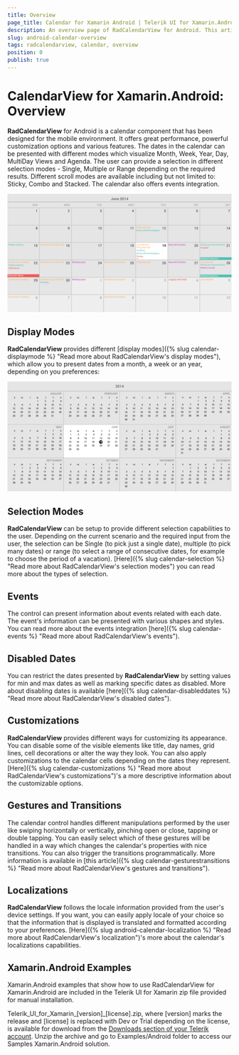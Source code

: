 ```yaml
---
title: Overview
page_title: Calendar for Xamarin Android | Telerik UI for Xamarin.Android Documentation
description: An overview page of RadCalendarView for Android. This article explains the most important things you need to know before using RadCalendarView.
slug: android-calendar-overview
tags: radcalendarview, calendar, overview
position: 0
publish: true
---
```


# CalendarView for Xamarin.Android: Overview

**RadCalendarView** for Android is a calendar component that has been designed for the mobile environment. It offers great performance, powerful customization options and various features.
The dates in the calendar can be presented with different modes which visualize Month, Week, Year, Day, MultiDay Views and Agenda. The user can provide a selection in different selection modes - Single, Multiple or Range depending on the required results.
Different scroll modes are available including but not limited to: Sticky, Combo and Stacked.
The calendar also offers events integration.

![TelerikUI-Calendar-Overview](images/calendar-overview-1.png "Calendar Overview.")

## Display Modes

**RadCalendarView** provides different [display modes]({% slug calendar-displaymode %} "Read more about RadCalendarView's display modes"), which allow you to present dates from a month, a week or an year, depending on you preferences:

![TelerikUI-Calendar-Year](images/calendar-overview-2.png "Calendar in Year mode.")

## Selection Modes

**RadCalendarView** can be setup to provide different selection capabilities to the user. Depending on the current scenario and the required input from the user, the selection can be Single (to pick just a single date),
multiple (to pick many dates) or range (to select a range of consecutive dates, for example to choose the period of a vacation). [Here]({% slug calendar-selection %} "Read more about RadCalendarView's selection modes")
you can read more about the types of selection.

## Events

The control can present information about events related with each date. The event's information can be presented with various shapes and styles. You can read more about the events integration
[here]({% slug calendar-events %} "Read more about RadCalendarView's events").

## Disabled Dates

You can restrict the dates presented by **RadCalendarView** by setting values for min and max dates as well as marking specific dates as disabled. More about disabling dates is available [here]({% slug calendar-disableddates %} "Read more about RadCalendarView's disabled dates").

## Customizations

**RadCalendarView** provides different ways for customizing its appearance. You can disable some of the visible elements like title, day names, grid lines, cell decorations or alter the way they look. You can also apply
customizations to the calendar cells depending on the dates they represent. [Here]({% slug calendar-customizations %} "Read more about RadCalendarView's customizations")'s a more descriptive information about the customizable options.

## Gestures and Transitions

The calendar control handles different manipulations performed by the user like swiping horizontally or vertically, pinching open or close, tapping or double tapping. You can easily select which of these gestures will
be handled in a way which changes the calendar's properties with nice transitions. You can also trigger the transitions programmatically. More information is available in
[this article]({% slug calendar-gesturestransitions %} "Read more about RadCalendarView's gestures and transitions").

## Localizations

**RadCalendarView** follows the locale information provided from the user's device settings. If you want, you can easily apply locale of your choice so that the information that is displayed is translated and formatted
according to your preferences. [Here]({% slug android-calendar-localization %} "Read more about RadCalendarView's localization")'s more about the calendar's localizations capabilities.

## Xamarin.Android Examples

Xamarin.Android examples that show how to use RadCalendarView for Xamarin.Android are included in the Telerik UI for Xamarin zip file provided for manual installation. 

Telerik_UI_for_Xamarin_[version]_[license].zip, where [version] marks the release and [license] is replaced with Dev or Trial depending on the license, is available for download from the [Downloads section of your Telerik account](https://www.telerik.com/account/product-download?product=UIXAM). Unzip the archive and go to Examples/Android folder to access our Samples Xamarin.Android solution. 

